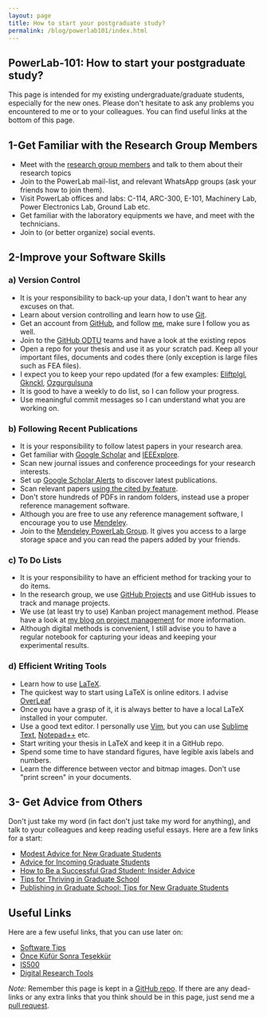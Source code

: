 ```yaml
---
layout: page
title: How to start your postgraduate study?
permalink: /blog/powerlab101/index.html
---
```


## PowerLab-101: How to start your postgraduate study?

This page is intended for my existing undergraduate/graduate students, especially for the new ones. Please don't hesitate to ask any problems you encountered to me or to your colleagues. You can find useful links at the bottom of this page.

## 1-Get Familiar with the Research Group Members

- Meet with the [research group members](https://power.eee.metu.edu.tr/team/) and talk to them about their research topics
- Join to the PowerLab mail-list, and relevant WhatsApp groups (ask your friends how to join them).
- Visit PowerLab offices and labs: C-114, ARC-300, E-101, Machinery Lab, Power Electronics Lab, Ground Lab etc.
- Get familiar with the laboratory equipments we have, and meet with the technicians.
- Join to (or better organize) social events.

## 2-Improve your Software Skills

### a) Version Control

- It is your responsibility to back-up your data, I don't want to hear any excuses on that.
- Learn about version controlling and learn how to use [Git](https://git-scm.com/).
- Get an account from [GitHub](https://github.com/), and follow [me](https://github.com/ozank), make sure I follow you as well.
- Join to the [GitHub ODTU](https://github.com/odtu) teams and have a look at the existing repos
- Open a repo for your thesis and use it as your scratch pad. Keep all your important files, documents and codes there (only exception is large files such as FEA files).
- I expect you to keep your repo updated (for a few examples: [Eliftplgl](https://github.com/eliftplgl), [Gknckl](https://github.com/gkhnckl), [Ozgurgulsuna](https://github.com/ozgurgulsuna)
- It is good to have a weekly to do list, so I can follow your progress.
- Use meaningful commit messages so I can understand what you are working on.

### b) Following Recent Publications

- It is your responsibility to follow latest papers in your research area.
- Get familiar with [Google Scholar](https://scholar.google.com/) and [IEEExplore](https://ieeexplore.ieee.org).
- Scan new journal issues and conference proceedings for your research interests.
- Set up [Google Scholar Alerts](https://scholar.google.com/intl/en/scholar/help.html#alerts) to discover latest publications.
- Scan relevant papers [using the cited by feature](https://scholar.google.com/intl/en/scholar/help.html).
- Don't store hundreds of PDFs in random folders, instead use a proper reference management software.
- Although you are free to use any reference management software, I encourage you to use [Mendeley](https://www.mendeley.com/?interaction_required=true). 
- Join to the [Mendeley PowerLab Group](https://www.mendeley.com/community/power-lab/). It gives you access to a large storage space and you can read the papers added by your friends.

### c) To Do Lists

- It is your responsibility to have an efficient method for tracking your to do items. 
- In the research group, we use [GitHub Projects](https://docs.github.com/en/issues/planning-and-tracking-with-projects/learning-about-projects/about-projects) and use GitHub issues to track and manage projects.
- We use  (at least try to use) Kanban project management method. Please have a look at [ my blog on project management](https://keysan.me/blog/project_management_sabbatical/) for more information.
- Although digital methods is convenient, I still advise you to have a regular notebook for capturing your ideas and keeping your experimental results.


### d) Efficient Writing Tools

- Learn how to use [LaTeX](https://www.latex-project.org).
- The quickest way to start using LaTeX is online editors. I advise [OverLeaf](https://www.overleaf.com)
- Once you have a grasp of it, it is always better to have a local LaTeX installed in your computer.
- Use a good text editor. I personally use [Vim](https://www.vim.org/), but you can use [Sublime Text](https://www.sublimetext.com/), [Notepad++](https://notepad-plus-plus.org/) etc.
- Start writing your thesis in LaTeX and keep it in a GitHub repo.
- Spend some time to have standard figures, have legible axis labels and numbers.
- Learn the difference between vector and bitmap images. Don't use "print screen" in your documents.

## 3- Get Advice from Others

Don't just take my word (in fact don't just take my word for anything), and talk to your colleagues and keep reading useful essays. Here are a few links for a start:

- [Modest Advice for New Graduate Students](https://medium.com/@dorsaamir/modest-advice-for-new-graduate-students-b0be6b8dbc22)
- [Advice for Incoming Graduate Students](https://culturologies.wordpress.com/2018/08/13/advice-for-incoming-graduate-students/)
- [How to Be a Successful Grad Student: Insider Advice](https://www.collegexpress.com/articles-and-advice/grad-school/articles/life-grad-student/how-be-successful-grad-student-insider-tips/)
- [Tips for Thriving in Graduate School](https://graduateschool.vt.edu/content/dam/graduateschool_vt_edu/tips-for-grad-ed/31-tips-for-thriving.pdf)
- [Publishing in Graduate School: Tips for New Graduate Students](https://www.psychologicalscience.org/observer/publishing-in-graduate-school-tips-for-new-graduate-students-2)


## Useful Links

Here are a few useful links, that you can use later on:

- [Software Tips](http://keysan.me/tips/)
- [Önce Küfür Sonra Teşekkür](http://keysan.me/okst/)
- [IS500](http://keysan.me/is500/)
- [Digital Research Tools](https://researcher.life/blog/article/top-digital-tools-for-researchers/)


*Note:* Remember this page is kept in a [GitHub repo](https://github.com/ozank/ozank.github.io/blob/master/blog/powerlab101.md). If there are any dead-links or any extra links that you think should be in this page, just send me a [pull request](https://help.github.com/en/articles/creating-a-pull-request-from-a-fork).

